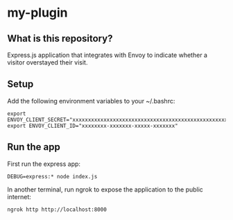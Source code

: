 # my-plugin

## What is this repository?
Express.js application that integrates with Envoy to indicate whether a visitor overstayed their visit.

## Setup
Add the following environment variables to your ~/.bashrc:
```
export ENVOY_CLIENT_SECRET="xxxxxxxxxxxxxxxxxxxxxxxxxxxxxxxxxxxxxxxxxxxxxxxxxxxxxxx"
export ENVOY_CLIENT_ID="xxxxxxxx-xxxxxxx-xxxxx-xxxxxxx"
```

## Run the app
First run the express app:
```
DEBUG=express:* node index.js
```

In another terminal, run ngrok to expose the application to the public internet:

```
ngrok http http://localhost:8000
```
